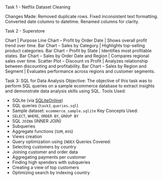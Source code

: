 Task 1 - Netflix Dataset Cleaning

Changes Made:
Removed duplicate rows.
Fixed inconsistent text formatting.
Converted date columns to datetime.
Renamed columns for clarity.

Task 2 - Superstore

Chart | Purpose
Line Chart – Profit by Order Date | Shows overall profit trend over time.
Bar Chart – Sales by Category | Highlights top-selling product categories.
Bar Chart – Profit by State | Identifies most profitable states.
Bar Chart – Sales by Order Date and Region | Compares regional sales over time.
Scatter Plot – Discount vs Profit | Analyzes relationship between discounting and profitability.
Bar Chart – Sales by Region and Segment | Evaluates performance across regions and customer segments.


Task 3: SQL for Data Analysis
Objective:
The objective of this task was to perform SQL queries on a sample ecommerce database to extract insights and demonstrate data analysis skills using SQL.
Tools Used:
- SQLite (via [SQLiteOnline](https://sqliteonline.com/))
- SQL queries (`task3_queries.sql`)
- Sample dataset: `ecommerce_sample.sqlite`
Key Concepts Used:
- `SELECT`, `WHERE`, `ORDER BY`, `GROUP BY`
- SQL `JOIN`s (INNER JOIN)
- Subqueries
- Aggregate functions (`SUM`, `AVG`)
- Views creation
- Query optimization using `INDEX`
Queries Covered:
- Selecting customers by country
- Joining customer and order data
- Aggregating payments per customer
- Finding high spenders with subqueries
- Creating a view of top customers
- Optimizing search by indexing country
